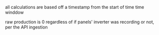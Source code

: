all calculations are based off a timestamp from the start of time time winddow 

raw production is 0 regardless of if panels' inverter was recording or not, per the API ingestion 
